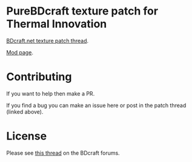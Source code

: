 # PureBDcraft texture patch for Thermal Innovation
[BDcraft.net texture patch thread](bdcraft.net/community/pbdc-patches-rel/thermal-innovation-t6477.html).

[Mod page](https://minecraft.curseforge.com/projects/thermal-innovation).

# Contributing
If you want to help then make a PR.

If you find a bug you can make an issue here or post in the patch thread (linked above).

# License
Please see [this thread](http://bdcraft.net/community/pbdc-patches-rel/rules-read-this-before-posting-mod-support-patch-t312.html) on the BDcraft forums.

